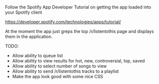 Follow the Spotify App Developer Tutorial on getting the app loaded into your Spotify client

https://developer.spotify.com/technologies/apps/tutorial/

At the moment the app just greps the top /r/listentothis page and displays them in the application.

TODO: 
- Allow ability to queue list
- Allow ability to view results for hot, new, controversial, top, saved
- Allow ability to select number of songs to view
- Allow ability to send /r/listentothis tracks to a playlist
- Make the app look good with some nice CSS